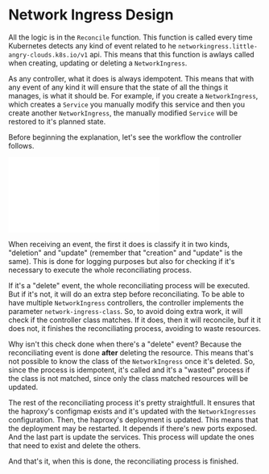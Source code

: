 # Network Ingress Design

All the logic is in the `Reconcile` function. This function is called every time
Kubernetes detects any kind of event related to he
`networkingress.little-angry-clouds.k8s.io/v1` api. This means that this
function is awlays called when creating, updating or deleting a
`NetworkIngress`.

As any controller, what it does is always idempotent. This means that with any
event of any kind it will ensure that the state of all the things it manages, is
what it should be. For example, if you create a `NetworkIngress`, which creates
a `Service` you manually modify this service and then you create another
`NetworkIngress`, the manually modified `Service` will be restored to it's
planned state.

Before beginning the explanation, let's see the workflow the controller follows.

![network ingress spec](./NetworkIngressSpec.md)

When receiving an event, the first it does is classify it in two kinds,
"deletion" and "update" (remember that "creation" and "update" is the same).
This is done for logging purposes but also for checking if it's necessary to
execute the whole reconciliating process.

If it's a "delete" event, the whole reconciliating process will be executed. But
if it's not, it will do an extra step before reconciliating. To be able to have
multiple `NetworkIngress` controllers, the controller implements the parameter
`network-ingress-class`. So, to avoid doing extra work, it will check if the
controller class matches. If it does, then it will reconcile, buf it it does
not, it finishes the reconciliating process, avoiding to waste resources.

Why isn't this check done when there's a "delete" event? Because the
reconciliating event is done **after** deleting the resource. This means that's
not possible to know the class of the `NetworkIngress` once it's deleted. So,
since the process is idempotent, it's called and it's a "wasted" process if the
class is not matched, since only the class matched resources will be updated.

The rest of the reconciliating process it's pretty straightfull. It ensures that
the haproxy's configmap exists and it's updated with the `NetworkIngresses`
configuration. Then, the haproxy's deployment is updated. This means that the
deployment may be restarted. It depends if there's new ports exposed. And the
last part is update the services. This process will update the ones that need to
exist and delete the others.

And that's it, when this is done, the reconciliating process is finished.
